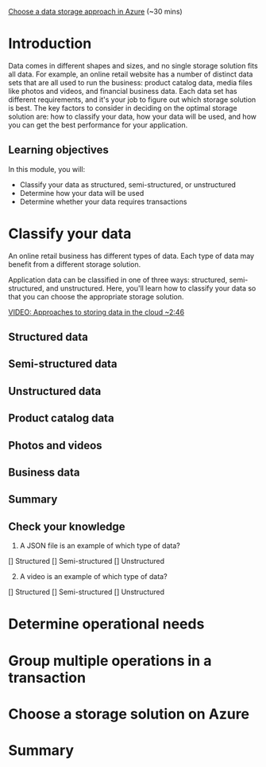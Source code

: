 [Choose a data storage approach in Azure](https://docs.microsoft.com/en-us/learn/modules/choose-storage-approach-in-azure/) (~30 mins)

# Introduction

Data comes in different shapes and sizes, and no single storage solution fits all data. For example, an online retail website has a number of distinct data sets that are all used to run the business: product catalog data, media files like photos and videos, and financial business data. Each data set has different requirements, and it's your job to figure out which storage solution is best. The key factors to consider in deciding on the optimal storage solution are: how to classify your data, how your data will be used, and how you can get the best performance for your application.

## Learning objectives

In this module, you will:

- Classify your data as structured, semi-structured, or unstructured
- Determine how your data will be used
- Determine whether your data requires transactions

# Classify your data

An online retail business has different types of data. Each type of data may benefit from a different storage solution.

Application data can be classified in one of three ways: structured, semi-structured, and unstructured. Here, you'll learn how to classify your data so that you can choose the appropriate storage solution.

[VIDEO: Approaches to storing data in the cloud ~2:46](https://www.microsoft.com/en-us/videoplayer/embed/RE2yEuY?pid=RE2yEuY-ax-86-id-oneplayer&postJsllMsg=true&autoplay=false&mute=false&loop=false&market=en-us&playFullScreen=false)

## Structured data

## Semi-structured data

## Unstructured data

## Product catalog data

## Photos and videos

## Business data

## Summary

## Check your knowledge

1. A JSON file is an example of which type of data?

[] Structured
[] Semi-structured
[] Unstructured

2. A video is an example of which type of data?

[] Structured
[] Semi-structured
[] Unstructured

# Determine operational needs

# Group multiple operations in a transaction

# Choose a storage solution on Azure

# Summary
